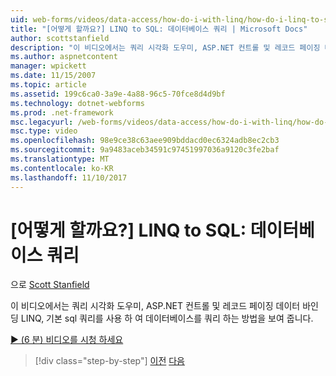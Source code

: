 ```yaml
---
uid: web-forms/videos/data-access/how-do-i-with-linq/how-do-i-linq-to-sql-querying-the-database
title: "[어떻게 할까요?] LINQ to SQL: 데이터베이스 쿼리 | Microsoft Docs"
author: scottstanfield
description: "이 비디오에서는 쿼리 시각화 도우미, ASP.NET 컨트롤 및 레코드 페이징 데이터 바인딩 LINQ, 기본 sql 쿼리를 사용 하 여 데이터베이스를 쿼리 하는 방법을 보여 줍니다."
ms.author: aspnetcontent
manager: wpickett
ms.date: 11/15/2007
ms.topic: article
ms.assetid: 199c6ca0-3a9e-4a88-96c5-70fce8d4d9bf
ms.technology: dotnet-webforms
ms.prod: .net-framework
msc.legacyurl: /web-forms/videos/data-access/how-do-i-with-linq/how-do-i-linq-to-sql-querying-the-database
msc.type: video
ms.openlocfilehash: 98e9ce38c63aee909bddacd0ec6324adb8ec2cb3
ms.sourcegitcommit: 9a9483aceb34591c97451997036a9120c3fe2baf
ms.translationtype: MT
ms.contentlocale: ko-KR
ms.lasthandoff: 11/10/2017
---
```

<a name="how-do-i-linq-to-sql-querying-the-database"></a>[어떻게 할까요?] LINQ to SQL: 데이터베이스 쿼리
====================
으로 [Scott Stanfield](https://github.com/scottstanfield)

이 비디오에서는 쿼리 시각화 도우미, ASP.NET 컨트롤 및 레코드 페이징 데이터 바인딩 LINQ, 기본 sql 쿼리를 사용 하 여 데이터베이스를 쿼리 하는 방법을 보여 줍니다.

[&#9654; (6 분) 비디오를 시청 하세요](https://channel9.msdn.com/Blogs/ASP-NET-Site-Videos/how-do-i-linq-to-sql-querying-the-database)

>[!div class="step-by-step"]
[이전](how-do-i-linq-to-sql-data-model.md)
[다음](how-do-i-linq-to-sql-updating-the-database.md)
